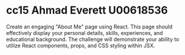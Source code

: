 # cc15 Ahmad Everett U00618536
Create an engaging "About Me" page using React. This page should effectively display your personal details, skills, experiences, and educational background. The challenge will demonstrate your ability to utilize React components, props, and CSS styling within JSX.
